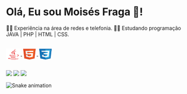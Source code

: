 # Olá, Eu sou Moisés Fraga 👊!
👷‍♂️ Experiência na área de redes e telefonia.
👨‍💻 Estudando programação JAVA | PHP | HTML | CSS.

<div>
  <a href="https://github.com/St4rkes">
    
    
    
</div>
      
      
      
 <div style="display: inline_block"><br>
  <img align="center" alt="St4rkes-Js" height="30" width="40" src="https://raw.githubusercontent.com/devicons/devicon/master/icons/java/java-plain.svg">
  
 
  <img align="center" alt="St4rkes-HTML" height="30" width="40" src="https://raw.githubusercontent.com/devicons/devicon/master/icons/html5/html5-original.svg">
  <img align="center" alt="St4rkes-CSS" height="30" width="40" src="https://raw.githubusercontent.com/devicons/devicon/master/icons/css3/css3-original.svg">
</div>
        
##  
  
<div> 
  <a
  <a href="https://www.instagram.com/moisesfraga_Starkes/" target="_blank"><img src="https://img.shields.io/badge/-Instagram-%23E4405F?style=for-the-badge&logo=instagram&logoColor=white" target="_blank"></a> 
  <a href = "mailto:moisesfragahbl@gmail.com"><img src="https://img.shields.io/badge/-Gmail-%23333?style=for-the-badge&logo=gmail&logoColor=white" target="_blank"></a>
  <a href="https://www.linkedin.com/in/mois%C3%A9s-fraga-7486b2249/" target="_blank"><img src="https://img.shields.io/badge/-LinkedIn-%230077B5?style=for-the-badge&logo=linkedin&logoColor=white" target="_blank"></a> 
 
  ![Snake animation](https://github.com/St4rkes/St4rkes/blob/output/github-contribution-grid-snake.svg)
  
 
</div>
